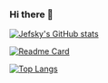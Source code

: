 ### Hi there 👋

<!--
**Jefsky/jefsky** is a ✨ _special_ ✨ repository because its `README.md` (this file) appears on your GitHub profile.

Here are some ideas to get you started:

- 🔭 I’m currently working on ...
- 🌱 I’m currently learning ...
- 👯 I’m looking to collaborate on ...
- 🤔 I’m looking for help with ...
- 💬 Ask me about ...
- 📫 How to reach me: ...
- 😄 Pronouns: ...
- ⚡ Fun fact: ...
-->
[![Jefsky's GitHub stats](https://github-readme-stats.vercel.app/api?username=jefsky&show_icons=true&theme=dracula)
](https://github.com/anuraghazra/github-readme-stats)

[![Readme Card](https://github-readme-stats.vercel.app/api/pin/?username=jefsky&repo=findHouseByMap)](https://github.com/anuraghazra/github-readme-stats)

[![Top Langs](https://github-readme-stats.vercel.app/api/top-langs/?username=jefsky)](https://github.com/anuraghazra/github-readme-stats)


